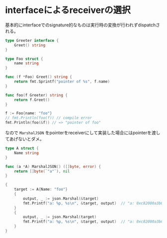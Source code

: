# interfaceによるreceiverの選択

基本的にinterfaceでのsignature的なものは実行時の変換が行われずdispatchされる。

```go
type Greeter interface {
	Greet() string
}

type Foo struct {
	name string
}

func (f *Foo) Greet() string {
	return fmt.Sprintf("pointer of %s", f.name)
}

func foo(f Greeter) string {
	return f.Greet()
}

f := Foo{name: "foo"}
// fmt.Println(foo(f)) // compile error
fmt.Println(foo(&f)) // => "pointer of foo"
```

なので `MarshalJSON` をpointerをreceiverにして実装した場合にはpointerを渡してあげないとダメ。

```go
type A struct {
	Name string
}

func (a *A) MarshalJSON() ([]byte, error) {
	return []byte(`"a"`), nil
}

{
    target := A{Name: "foo"}
    {
        output, _ := json.Marshal(&target)
        fmt.Printf("a: %p, %s\n", &target, output)  // "a: 0xc82000a3b0, \"a\""
    }
    {
        output, _ := json.Marshal(target)
        fmt.Printf("a: %p, %s\n", &target, output)  // "a: 0xc82000a3b0, {\"Name\":\"foo\"}"
    }
}
```
